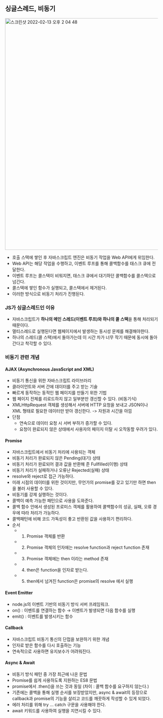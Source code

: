 ## 싱글스레드, 비동기

<img width="762" alt="스크린샷 2022-02-13 오후 2 04 48" src="https://user-images.githubusercontent.com/61968474/153739520-275fd7c3-56a8-4835-a74b-62b89c951bc9.png">

- 호출 스택에 쌓인 후 자바스크립트 엔진은 비동기 작업을 Web API에게 위임한다.
- Web API는 해당 작업을 수행하고, 이벤트 루프를 통해 콜백함수를 태스크 큐에 전달한다.
- 이벤트 루프는 콜스택이 비워지면, 태스크 큐에서 대기하던 콜백함수를 콜스택으로 넘긴다.
- 콜스택에 쌓인 함수가 실행되고, 콜스택에서 제거된다.
- 이러한 방식으로 비동기 처리가 진행된다.


### JS가 싱글스레드인 이유
- 자바스크립트가 **하나의 메인 스레드(이벤트 루프)와 하나의 콜 스택**을 통해 처리되기 때문이다.
- 멀티스레드로 실행된다면 웹페이지에서 발생하는 동시성 문제를 해결해야한다.
- 하나의 스레드(콜 스택)에서 돌아가는데 이 시간 차가 너무 작기 때문에 동시에 돌아간다고 착각할 수 있다.

### 비동기 관련 개념

#### AJAX (Asynchronous JavaScript and XML)
- 비동기 통신을 위한 자바스크립트 라이브러리
- 클라이언트와 서버 간에 데이터를 주고 받는 기술
- 빠르게 동작하는 동적인 웹 페이지를 만들기 위한 기법
- 웹 페이지 전체를 리로드하지 않고 일부분만 갱신할 수 있다. (비동기식)
- XMLHttpRequest 객체를 생성해서 서버에 HTTP 요청을 보내고 JSON이나 XML 형태로 필요한 데이터만 받아 갱신한다. -> 자원과 시간을 아낌
- 단점 
    - 연속으로 데이터 요청 시 서버 부하가 증가할 수 있다.
    - 요청이 완료되지 않은 상태에서 사용자의 페이지 이탈 시 오작동할 우려가 있다.


#### Promise
- 자바스크립트에서 비동기 처리에 사용되는 객체
- 비동기 처리가 완료되지 않은 Pending(대기) 상태
- 비동기 처리가 완료되어 결과 값을 반환해 준 Fullfilled(이행) 상태
- 비동기 처리가 실패하거나 오류난 Rejected(실패) 상태
- resolve와 reject로 접근 가능하다.
- 미래 시점의 데이터를 위한 것이지만, 무언가의 promise를 갖고 있기만 하면 then을 불러 사용할 수 있다.
- 비동기를 강제 실행하는 것이다.
- 콜백이 예측 가능한 패턴으로 사용을 도와준다.
- 콜백 함수 안에서 생성된 프로미스 객체를 활용하여 콜백함수의 성공, 실패, 오류 경우에 따라 처리가 가능하다.
- 콜백패턴에 비해 코드 가독성이 좋고 반환된 값을 사용하기 편리하다.
- 순서
    - 1. Promise 객체를 반환
    - 2. Promise 객체의 인자에는 resolve function과 reject function 존재
    - 3. Promise 객체에는 then 이라는 method 존재
    - 4. then은 function을 인자로 받는다.
    - 5. then에서 넘겨진 function은 promise의 resolve 에서 실행

#### Event Emitter

- node.js의 이벤트 기반의 비동기 방식 서버 프레임워크.
- on() : 이벤트를 연결하는 함수 → 이벤트가 발생되면 다음 함수를 실행
- emit() : 이벤트를 발생시키는 함수

#### Callback
- 자바스크립트 비동기 통신의 단접을 보완하기 위한 개념
- 인자로 받은 함수를 다시 호출하는 기능
- 연속적으로 사용하면 유지보수가 어려워진다.

#### Async & Await 
- 비동기 방식 패턴 중 가장 최근에 나온 문법
- Promise를 쉽게 사용하도록 지원하는 ES8 문법
- promise에서 .then()을 쓰는 것과 동일 (차이 : 콜백 함수를 요구하지 않는다.)
- 기존에는 콜백을 통해 실행 순서를 보장받았지만, async & await의 등장으로 callback과 promise의 기능을 살리고 코드를 깨끗하게 작성할 수 있게 되었다.
- 에러 처리를 위해 try ... catch 구문을 사용해야 한다.
- await 키워드를 사용하여 실행을 지연시킬 수 있다.